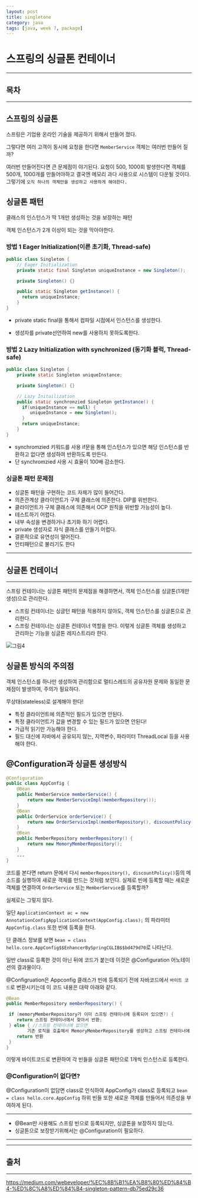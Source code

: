 ```yaml
---
layout: post
title: singletone
category: java
tags: [java, week 7, package]
---
```


# 스프링의 싱글톤 컨테이너

---
## 목차

---

## 스프링의 싱글톤

스프링은 기업용 온라인 기술을 제공하기 위해서 만들어 졌다.

그렇다면 여러 고객이 동시에 요청을 한다면 ```MemberService``` 객체는 여러번 만들어 질까?

여러번 만들어진다면 큰 문제점이 야기된다. 요청이 500, 1000회 발생한다면 객체를 500개, 1000개를 만들어야하고 결국엔 메모리 과다 사용으로 시스템이 다운될 것이다. 그렇기에 ```오직 하나의 객체만을 생성하고 사용하게 해야한다.```

## 싱글톤 패턴

클래스의 인스턴스가 딱 1개만 생성하는 것을 보장하는 패턴

객체 인스턴스가 2개 이상이 되는 것을 막아야한다.

### 방법 1 Eager Initialization(이른 초기화, Thread-safe)
```java
public class Singleton {
    // Eager Initialization
    private static final Singleton uniqueInstance = new Singleton();

    private Singleton() {}

    public static Singleton getInstance() {
      return uniqueInstance; 
    } 
}
```

- private static final을 통해서 컴파일 시점에서 인스턴스를 생성한다. 

- 생성자를 private선언하여 new를 사용하지 못하도록한다.

### 방법 2 Lazy Initialization with synchronized (동기화 블럭, Thread-safe)

```java
public class Singleton {
    private static Singleton uniqueInstance;

    private Singleton() {}

    // Lazy Initailization
    public static synchronzied Singleton getInstance() {
      if(uniqueInstance == null) {
         uniqueInstance = new Singleton();
      }
      return uniqueInstance;
    }
}
```

- synchromzied 키워드를 사용 if문을 통해 인스턴스가 있으면 해당 인스턴스를 반환하고 없다면 생성하여 반환하도록 만든다.
- 단 synchromzied 사용 시 효율이 100배 감소한다.


### 싱글톤 패턴 문제점

- 싱글톤 패턴을 구현하는 코드 자체가 많이 들어간다.
- 의존관계상 클라이언트가 구체 클래스에 의존한다. DIP를 위반한다.
- 클라이언트가 구체 클래스에 의존해서 OCP 원칙을 위반할 가능성이 높다.
- 테스트하기 어렵다.
- 내부 속성을 변경하거나 초기화 하기 어렵다.
- private 생성자로 자식 클래스를 만들기 어렵다.
- 결론적으로 유연성이 떨어진다.
- 안티패턴으로 불리기도 한다
---
## 싱글톤 컨테이너
---
스프링 컨테이너는 싱글톤 패턴의 문제점을 해결하면서, 객체 인스턴스를 싱글톤(1개만 생성)으로 관리한다.

- 스프링 컨테이너는 싱글턴 패턴을 적용하지 않아도, 객체 인스턴스를 싱글톤으로 관리한다.
- 스프링 컨테이너는 싱글톤 컨테이너 역할을 한다. 이렇게 싱글톤 객체를 생성하고 관리하는 기능을 싱글톤 레지스트리라 한다.

![그림4](https://media.vlpt.us/images/happykimnh/post/5e026f0b-d9e8-4777-9b6f-d466002e76d2/image.png)

## 싱글톤 방식의 주의점

객체 인스턴스를 하나만 생성하여 관리함으로 멀티스레드의 공유자원 문제와 동일한 문제점이 발생하여, 주의가 필요하다.

무상태(stateless)로 설계해야 한다!
- 특정 클라이언트에 의존적인 필드가 있으면 안된다.
- 특정 클라이언트가 값을 변경할 수 있는 필드가 있으면 안된다!
- 가급적 읽기만 가능해야 한다.
- 필드 대신에 자바에서 공유되지 않는, 지역변수, 파라미터 ThreadLocal 등을 사용해야 한다.

## @Configuration과 싱글톤 생성방식
```java
@Configuration
public class AppConfig {
    @Bean
    public MemberService memberService() {
        return new MemberServiceImpl(memberRepository());
    }
    @Bean
    public OrderService orderService() {
        return new OrderServiceImpl(memberRepository(), discountPolicy());
    }
    @Bean
    public MemberRepository memberRepository() {
        return new MemoryMemberRepository();
    }
    ...
}
```
코드를 본다면 return 문에서 다시 ```memberRepository(), discountPolicy()```등의 메소드를 실행하여 새로운 객체를 만드는 것처럼 보인다. 실제로 빈에 등록할 때는 새로운 객체를 연결하여 ```OrderService``` 또는 ```MemberService```를 등록할까?

실제로는 그렇지 않다.

일단 ```ApplicationContext ac = new
AnnotationConfigApplicationContext(AppConfig.class);``` 의 파라미터 ```AppConfig.class``` 또한 빈에 등록을 한다. 

단 클래스 정보를 보면 ```bean = class hello.core.AppConfig$$EnhancerBySpringCGLIB$$bd479d70```로 나타난다.

일반 class로 등록한 것이 아닌 뒤에 코드가 붙는데 이것은 @Configuration 어노테이션의 결과물이다.

@Configruation은 Appconfig 클래스가 빈에 등록되기 전에 자바코드에서 ```바이트 코드```로 변환시키는데 이 코드 내용은 대략 아래와 같다.
```java
@Bean
public MemberRepository memberRepository() {

 if (memoryMemberRepository가 이미 스프링 컨테이너에 등록되어 있으면?) {
    return 스프링 컨테이너에서 찾아서 반환;
 } else { //스프링 컨테이너에 없으면
        기존 로직을 호출해서 MemoryMemberRepository를 생성하고 스프링 컨테이너에 등록
    return 반환
 }
}
```
이렇게 바이트코드로 변환하여 각 빈들을 싱글톤 패턴으로 1개씩 인스턴스로 등록한다.

### @Configuration이 없다면?

@Configuration이 없담면 class로 인식하여 AppConfig가 class로 등록되고
```bean = class hello.core.AppConfig``` 하위 빈들 또한 새로운 객체를 만들어서 의존성을 부여하게 된다.

---
- @Bean만 사용해도 스프링 빈으로 등록되지만, 싱글톤을 보장하지 않는다.
- 싱글톤으로 보장받기위해서는 @Configuration이 필요하다.
---





---
## 출처
---
https://medium.com/webeveloper/%EC%8B%B1%EA%B8%80%ED%84%B4-%ED%8C%A8%ED%84%B4-singleton-pattern-db75ed29c36